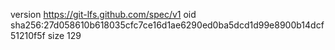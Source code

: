 version https://git-lfs.github.com/spec/v1
oid sha256:27d058610b618035cfc7ce16d1ae6290ed0ba5dcd1d99e8900b14dcf51210f5f
size 129

